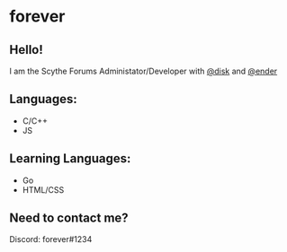 # forever
Hello! 
--
I am the Scythe Forums Administator/Developer with [@disk](https://github.com.disk) and [@ender](https://github.com/ender)

Languages:
--
* C/C++
* JS

Learning Languages:
--
* Go
* HTML/CSS

Need to contact me?
--
Discord: forever#1234

